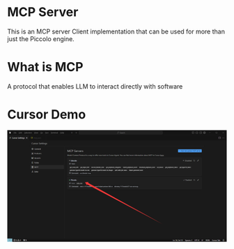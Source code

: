# MCP Server

This is an MCP server Client implementation that can be used for more than just the Piccolo engine.

# What is MCP

A protocol that enables LLM to interact directly with software

# Cursor Demo

![Demo](picture/Cursor.png)

